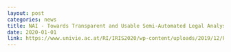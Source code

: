 ```yaml
---
layout: post
categories: news
title: NAI - Towards Transparent and Usable Semi-Automated Legal Analysis in IRIS 20
date: 2020-01-01
link: https://www.univie.ac.at/RI/IRIS2020/wp-content/uploads/2019/12/Programm_IRIS2020_09dez19_v1-1.pdf
---
```

